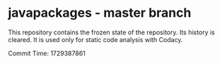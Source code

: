 # javapackages - master branch

This repository contains the frozen state of the repository.
Its history is cleared. It is used only for static code
analysis with Codacy.

Commit Time: 1729387861